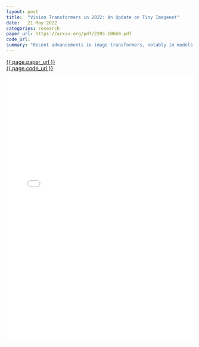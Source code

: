 ```yaml
---
layout: post
title:  "Vision Transformers in 2022: An Update on Tiny Imagenet"
date:   21 May 2022
categories: research
paper_url: https://arxiv.org/pdf/2205.10660.pdf
code_url: 
summary: "Recent advancements in image transformers, notably in models such as Vision Transformer (ViT), Data Efficient Image Transformer (DeiT), Class Attention in Image Transformer (CaiT), and Swin Transformers, have narrowed the performance gap with traditional CNNs. These models are typically trained on large datasets like ImageNet-21k and then finetuned on ImageNet-1k. However, assessments often overlook Tiny ImageNet when evaluating transfer learning performance. This paper updates the performance of vision transformers on Tiny ImageNet, highlighting that Swin Transformers outperform existing benchmarks with a validation accuracy of 91.35%. The code is available at: https://github.com/ehuynh1106/TinyImageNet-Transformers"
---
```


<style>
.responsive-pdf-container {
    overflow: hidden;
    padding-top: 141.42%; /* 16:9 Aspect Ratio, adjust as needed */
    position: relative;
}

.responsive-pdf-container iframe {
    border: none;
    height: 100%;
    left: 0;
    position: absolute;
    top: 0;
    width: 100%;
}
</style>

<a href="{{ page.paper_url }}">{{ page.paper_url }}</a><br>
<a href="{{ page.code_url }}">{{ page.code_url }}</a>

<div class="responsive-pdf-container">
    <iframe src="{{ page.paper_url }}" style="border: none;"></iframe>
</div>